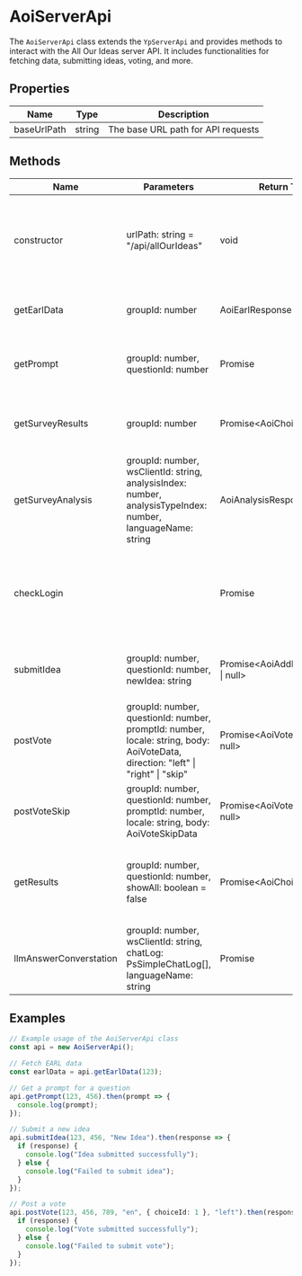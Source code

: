 # AoiServerApi

The `AoiServerApi` class extends the `YpServerApi` and provides methods to interact with the All Our Ideas server API. It includes functionalities for fetching data, submitting ideas, voting, and more.

## Properties

| Name        | Type   | Description                        |
|-------------|--------|------------------------------------|
| baseUrlPath | string | The base URL path for API requests |

## Methods

| Name                      | Parameters                                                                                          | Return Type                        | Description                                                                 |
|---------------------------|-----------------------------------------------------------------------------------------------------|------------------------------------|-----------------------------------------------------------------------------|
| constructor               | urlPath: string = "/api/allOurIdeas"                                                                | void                               | Initializes a new instance of the `AoiServerApi` class with a base URL path.|
| getEarlData               | groupId: number                                                                                     | AoiEarlResponse                    | Fetches EARL data for a specific group.                                     |
| getPrompt                 | groupId: number, questionId: number                                                                 | Promise<AoiPromptData>             | Retrieves the prompt for a specific question in a group.                    |
| getSurveyResults          | groupId: number                                                                                     | Promise<AoiChoiceData[]>           | Fetches survey results for a specific group.                                |
| getSurveyAnalysis         | groupId: number, wsClientId: string, analysisIndex: number, analysisTypeIndex: number, languageName: string | AoiAnalysisResponse                | Retrieves survey analysis data.                                             |
| checkLogin                |                                                                                                     | Promise<boolean>                   | Checks if the user is logged in, and attempts anonymous registration if not.|
| submitIdea                | groupId: number, questionId: number, newIdea: string                                                | Promise<AoiAddIdeaResponse \| null>| Submits a new idea for a specific question in a group.                      |
| postVote                  | groupId: number, questionId: number, promptId: number, locale: string, body: AoiVoteData, direction: "left" \| "right" \| "skip" | Promise<AoiVoteResponse \| null>   | Posts a vote for a specific prompt in a question.                           |
| postVoteSkip              | groupId: number, questionId: number, promptId: number, locale: string, body: AoiVoteSkipData        | Promise<AoiVoteResponse \| null>   | Posts a vote skip for a specific prompt in a question.                      |
| getResults                | groupId: number, questionId: number, showAll: boolean = false                                       | Promise<AoiChoiceData[]>           | Retrieves results for a specific question, optionally showing all results.  |
| llmAnswerConverstation    | groupId: number, wsClientId: string, chatLog: PsSimpleChatLog[], languageName: string               | Promise<void>                      | Sends a conversation log for LLM answer explanation.                        |

## Examples

```typescript
// Example usage of the AoiServerApi class
const api = new AoiServerApi();

// Fetch EARL data
const earlData = api.getEarlData(123);

// Get a prompt for a question
api.getPrompt(123, 456).then(prompt => {
  console.log(prompt);
});

// Submit a new idea
api.submitIdea(123, 456, "New Idea").then(response => {
  if (response) {
    console.log("Idea submitted successfully");
  } else {
    console.log("Failed to submit idea");
  }
});

// Post a vote
api.postVote(123, 456, 789, "en", { choiceId: 1 }, "left").then(response => {
  if (response) {
    console.log("Vote submitted successfully");
  } else {
    console.log("Failed to submit vote");
  }
});
```
